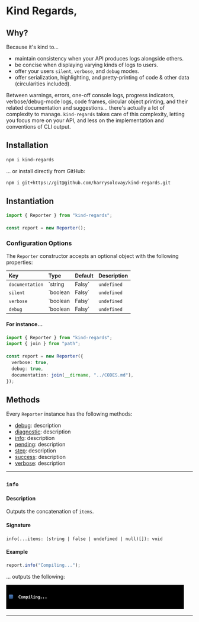 # Kind Regards,

## Why?

Because it's kind to...

- maintain consistency when your API produces logs alongside others.
- be concise when displaying varying kinds of logs to users.
- offer your users `silent`, `verbose`, and `debug` modes.
- offer serialization, highlighting, and pretty-printing of code & other data (circularities included).

Between warnings, errors, one-off console logs, progress indicators, verbose/debug-mode logs, code frames, circular object printing, and their related documentation and suggestions... there's actually a lot of complexity to manage. `kind-regards` takes care of this complexity, letting you focus more on your API, and less on the implementation and conventions of CLI output.

## Installation

```sh
npm i kind-regards
```

... or install directly from GitHub:

```sh
npm i git+https://git@github.com/harrysolovay/kind-regards.git
```

## Instantiation

```ts
import { Reporter } from "kind-regards";

const report = new Reporter();
```

### Configuration Options

The `Reporter` constructor accepts an optional object with the following properties:

| Key | Type | Default | Description |
| :-- | :-- | :-- | :-- |
| `documentation` | `string | Falsy` | `undefined` | Relative path to a document, at which a fragment identifier (supplied in a given diagnostic) can be appended. |
| `silent` | `boolean | Falsy` | `undefined` | Disables all logging (which is especially useful in publicly-accessible CI/CD environments). |
| `verbose` | `boolean | Falsy` | `undefined` | When false, `report.verbose` logs will be hidden. |
| `debug` | `boolean | Falsy` | `undefined` | When false, `report.debug` logs will be hidden. |

#### For instance...

```ts
import { Reporter } from "kind-regards";
import { join } from "path";

const report = new Reporter({
  verbose: true,
  debug: true,
  documentation: join(__dirname, "../CODES.md"),
});
```

## Methods

Every `Reporter` instance has the following methods:

- [debug](#debug): description
- [diagnostic](#diagnostic): description
- [info](#info): description
- [pending](#pending): description
- [step](#step): description
- [success](#success): description
- [verbose](#verbose): description

---

<a name="info"></a>

### `info`

#### Description

Outputs the concatenation of `items`.

#### Signature

`info(...items: (string | false | undefined | null)[]): void`

#### Example

```ts
report.info("Compiling...");
```

... outputs the following:

<img src="readme-assets/info.png" />

---
